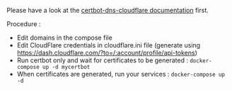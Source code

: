 Please have a look at the [certbot-dns-cloudflare documentation](https://certbot-dns-cloudflare.readthedocs.io/en/stable/) first.

Procedure :
- Edit domains in the compose file
- Edit CloudFlare credentials in cloudflare.ini file (generate using https://dash.cloudflare.com/?to=/:account/profile/api-tokens)
- Run certbot only and wait for certificates to be generated : `docker-compose up -d mycertbot`
- When certificates are generated, run your services : `docker-compose up -d`
